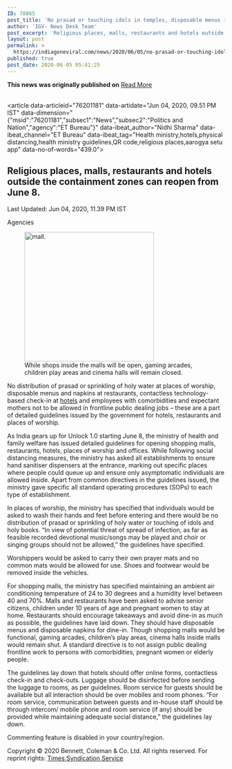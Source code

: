 ```yaml
---
ID: 78865
post_title: 'No prasad or touching idols in temples, disposable menus in restaurants, AC temp at 24 degrees: Centre iss'
author: 'IGV- News Desk Team'
post_excerpt: 'Religious places, malls, restaurants and hotels outside the containment zones can reopen from June 8.Last Updated: Jun 04, 2020, 11.39 PM ISTAgenciesWhile shops inside the malls will be open, gaming arcades, children play areas and cinema halls will remain closed.No distribution of prasad or sprinkling of holy water at places of worship, disposable menus and&hellip;'
layout: post
permalink: >
  https://indiagoneviral.com/news/2020/06/05/no-prasad-or-touching-idols-in-temples-disposable-menus-in-restaurants-ac-temp-at-24-degrees-centre-iss/78865/india-gone-viral/
published: true
post_date: 2020-06-05 05:41:25
---
```

<b>This news was originally published on</b> <a href="https://economictimes.indiatimes.com/news/politics-and-nation/health-ministry-issues-guidelines-for-religious-places-malls-restaurants-and-hotels/articleshow/76201181.cms" class="button purchase" rel="nofollow noopener noreferrer" target="_blank">Read More</a> <br/><br/><section><div><div><div data-agency="ET Bureau" data-article_id="76201181" data-authors="Nidhi Sharma" data-budget-keyword="0" data-keywords="Health ministry,hotels,physical distancing,health ministry guidelines,QR code,religious places,aarogya setu app" data-seokeywords="" data-server-sec="false"><section><div><article data-articleid="76201181" data-artidate="Jun 04, 2020, 09.51 PM IST" data-dimension="{"msid":"76201181","subsec1":"News","subsec2":"Politics and Nation","agency":"ET Bureau"}" data-ibeat_author="Nidhi Sharma" data-ibeat_channel="ET Bureau" data-ibeat_tag="Health ministry,hotels,physical distancing,health ministry guidelines,QR code,religious places,aarogya setu app" data-no-of-words="439.0"><h2>Religious places, malls, restaurants and hotels outside the containment zones can reopen from June 8.</h2><div><p>Last Updated: Jun 04, 2020, 11.39 PM IST</p></div><div><p>Agencies</p><figure><img alt="mall." marginheight="0" marginwidth="0" src="https://img.etimg.com/thumb/msid-76201232,width-300,imgsize-11609,resizemode-4/mall-.jpg" width="300"></img><figcaption>While shops inside the malls will be open, gaming arcades, children play areas and cinema halls will remain closed.</figcaption></figure></div><div><div><div><p>No distribution of prasad or sprinkling of holy water at places of worship, disposable menus and napkins at restaurants, contactless technology-based check-in at <a href="http://economictimes.indiatimes.com/topic/hotels" target="_blank" rel="noopener noreferrer">hotels</a> and employees with comorbidities and expectant mothers not to be allowed in frontline public dealing jobs – these are a part of detailed guidelines issued by the government for hotels, restaurants and places of worship.
</p><p>As India gears up for Unlock 1.0 starting June 8, the ministry of health and family welfare has issued detailed guidelines for opening shopping malls, restaurants, hotels, places of worship and offices. While following social distancing measures, the ministry has asked all establishments to ensure hand sanitiser dispensers at the entrance, marking out specific places where people could queue up and ensure only asymptomatic individuals are allowed inside. Apart from common directives in the guidelines issued, the ministry gave specific all standard operating procedures (SOPs) to each type of establishment.
</p><p>In places of worship, the ministry has specified that individuals would be asked to wash their hands and feet before entering and there would be no distribution of prasad or sprinkling of holy water or touching of idols and holy books. “In view of potential threat of spread of infection, as far as feasible recorded devotional music/songs may be played and choir or singing groups should not be allowed,” the guidelines have specified. 
</p><p>Worshippers would be asked to carry their own prayer mats and no common mats would be allowed for use. Shoes and footwear would be removed inside the vehicles.
</p><p>For shopping malls, the ministry has specified maintaining an ambient air conditioning temperature of 24 to 30 degrees and a humidity level between 40 and 70%. Malls and restaurants have been asked to advise senior citizens, children under 10 years of age and pregnant women to stay at home. Restaurants should encourage takeaways and avoid dine-in as much as possible, the guidelines have laid down. They should have disposable menus and disposable napkins for dine-in. Though shopping malls would be functional, gaming arcades, children’s play areas, cinema halls inside malls would remain shut. A standard directive is to not assign public dealing frontline work to persons with comorbidities, pregnant women or elderly people.
</p><p>The guidelines lay down that hotels should offer online forms, contactless check-in and check-outs. Luggage should be disinfected before sending the luggage to rooms, as per guidelines. Room service for guests should be available but all interaction should be over mobiles and room phones. “For room service, communication between guests and in-house staff should be through intercom/ mobile phone and room service (if any) should be provided while maintaining adequate social distance,” the guidelines lay down.
</p></div></div></div> <p>Commenting feature is disabled in your country/region.</p></article></div></section></div></div></div></section><p>Copyright © 2020 Bennett, Coleman & Co. Ltd. All rights reserved. For reprint rights: <a href="http://timescontent.com/" rel="nofollow noopener noreferrer" target="_blank">Times Syndication Service</a></p>